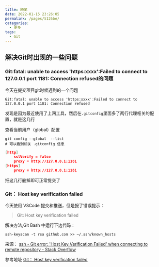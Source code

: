 ```yaml
---
title: 随笔
date: 2022-01-15 23:26:05
permalink: /pages/5126be/
categories:
  - 更多
tags:
  - Git
---
```


## 解决Git时出现的一些问题

### Git:fatal: unable to access 'https:xxxx':Failed to connect to 127.0.0.1 port 1181: Connection refused的问题

今天在提交项目git时候遇到的一个问题

```shell
Git:fatal: unable to access 'https:xxxx':Failed to connect to 127.0.0.1 port 1181: Connection refused
```

发现是因为最近使用了上网工具，然后在`.gitconfig`里面多了两行代理相关的配置，就是这几行

查看当前用户（global）配置

```shell
git config --global  --list
# 可以看到相关 .gitconfig 信息
```

```json
[http]
	sslVerify = false
	proxy = http://127.0.0.1:1181
[https]
	proxy = http://127.0.0.1:1181
```
把这几行删掉即可正常提交了

### Git： Host key verification failed

今天使用 VSCode 提交和推送，但是报了错误提示：

> Git: Host key verification failed

解决方法,Git Bash 中运行下边代码：
```shell
ssh-keyscan -t rsa github.com >> ~/.ssh/known_hosts
```
来源： [ssh - Git error: 'Host Key Verification Failed' when connecting to remote repository - Stack Overflow](https://stackoverflow.com/questions/13363553/git-error-host-key-verification-failed-when-connecting-to-remote-repository)

参考地址 [Git： Host key verification failed](https://www.wdssmq.com/post/20201216004.html)
